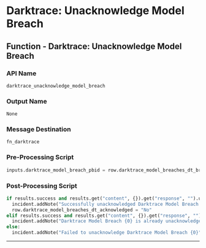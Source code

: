 <!--
    DO NOT MANUALLY EDIT THIS FILE
    THIS FILE IS AUTOMATICALLY GENERATED WITH resilient-sdk codegen
-->

# Darktrace: Unacknowledge Model Breach

## Function - Darktrace: Unacknowledge Model Breach

### API Name
`darktrace_unacknowledge_model_breach`

### Output Name
`None`

### Message Destination
`fn_darktrace`

### Pre-Processing Script
```python
inputs.darktrace_model_breach_pbid = row.darktrace_model_breaches_dt_breach_id
```

### Post-Processing Script
```python
if results.success and results.get("content", {}).get("response", "").upper() == "SUCCESS":
  incident.addNote("Successfully unacknowledged Darktrace Model Breach {0}".format(row.darktrace_model_breaches_dt_name.get("content")))
  row.darktrace_model_breaches_dt_acknowledged = "No"
elif results.success and results.get("content", {}).get("response", "").upper() == "ERROR":
  incident.addNote("Darktrace Model Breach {0} is already unacknowledged in Darktrace".format(row.darktrace_model_breaches_dt_name.get("content")))
else:
  incident.addNote("Failed to unacknowledge Darktrace Model Breach {0}".format(row.darktrace_model_breaches_dt_name.get("content")))
```

---

